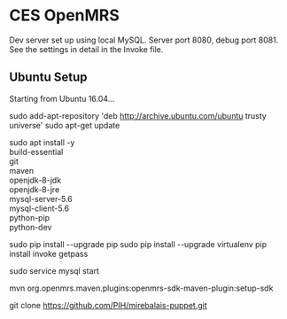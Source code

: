 # CES OpenMRS

Dev server set up using local MySQL. Server port 8080, debug port 8081.
See the settings in detail in the Invoke file.

## Ubuntu Setup

Starting from Ubuntu 16.04...

sudo add-apt-repository 'deb http://archive.ubuntu.com/ubuntu trusty universe'
sudo apt-get update

sudo apt install -y \
    build-essential \
    git \
    maven \
    openjdk-8-jdk \
    openjdk-8-jre \
    mysql-server-5.6 \
    mysql-client-5.6 \
    python-pip \
    python-dev

sudo pip install --upgrade pip 
sudo pip install --upgrade virtualenv
pip install invoke getpass

sudo service mysql start

mvn org.openmrs.maven.plugins:openmrs-sdk-maven-plugin:setup-sdk

git clone https://github.com/PIH/mirebalais-puppet.git


